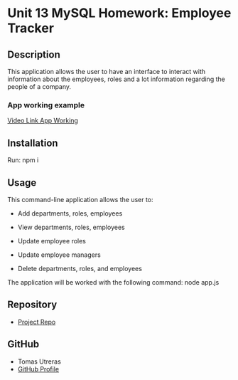 # Unit 13 MySQL Homework: Employee Tracker

## Description 
This application allows the user to have an interface to interact with information about the employees, roles and a lot information regarding the people of a company. 

### App working example
  
[Video Link App Working](https://drive.google.com/file/d/1Af2IhrF4stETT1SqCSTYbWP65hBPCuOi/view)

## Installation
Run:
npm i

## Usage

This command-line application allows the user to:

  * Add departments, roles, employees

  * View departments, roles, employees

  * Update employee roles

  * Update employee managers

  * Delete departments, roles, and employees

The application will be worked with the following command:
node app.js

## Repository

- [Project Repo](https://github.com/ttomas100/Employee-Tracker)

## GitHub

- Tomas Utreras
- [GitHub Profile](https://github.com/ttomas100)